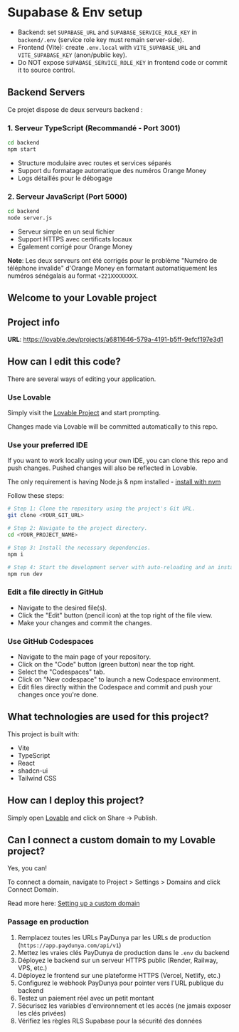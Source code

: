 # Supabase & Env setup

- Backend: set `SUPABASE_URL` and `SUPABASE_SERVICE_ROLE_KEY` in `backend/.env` (service role key must remain server-side).
- Frontend (Vite): create `.env.local` with `VITE_SUPABASE_URL` and `VITE_SUPABASE_KEY` (anon/public key).
- Do NOT expose `SUPABASE_SERVICE_ROLE_KEY` in frontend code or commit it to source control.

## Backend Servers

Ce projet dispose de deux serveurs backend :

### 1. Serveur TypeScript (Recommandé - Port 3001)

```bash
cd backend
npm start
```

- Structure modulaire avec routes et services séparés
- Support du formatage automatique des numéros Orange Money
- Logs détaillés pour le débogage

### 2. Serveur JavaScript (Port 5000)

```bash
cd backend
node server.js
```

- Serveur simple en un seul fichier
- Support HTTPS avec certificats locaux
- Également corrigé pour Orange Money

**Note**: Les deux serveurs ont été corrigés pour le problème "Numéro de téléphone invalide" d'Orange Money en formatant automatiquement les numéros sénégalais au format `+221XXXXXXXX`.

## Welcome to your Lovable project

## Project info

**URL**: <https://lovable.dev/projects/a6811646-579a-4191-b5ff-9efcf197e3d1>

## How can I edit this code?

There are several ways of editing your application.

### Use Lovable

Simply visit the [Lovable Project](https://lovable.dev/projects/a6811646-579a-4191-b5ff-9efcf197e3d1) and start prompting.

Changes made via Lovable will be committed automatically to this repo.

### Use your preferred IDE

If you want to work locally using your own IDE, you can clone this repo and push changes. Pushed changes will also be reflected in Lovable.

The only requirement is having Node.js & npm installed - [install with nvm](https://github.com/nvm-sh/nvm#installing-and-updating)

Follow these steps:

```sh
# Step 1: Clone the repository using the project's Git URL.
git clone <YOUR_GIT_URL>

# Step 2: Navigate to the project directory.
cd <YOUR_PROJECT_NAME>

# Step 3: Install the necessary dependencies.
npm i

# Step 4: Start the development server with auto-reloading and an instant preview.
npm run dev
```

### Edit a file directly in GitHub

- Navigate to the desired file(s).
- Click the "Edit" button (pencil icon) at the top right of the file view.
- Make your changes and commit the changes.

### Use GitHub Codespaces

- Navigate to the main page of your repository.
- Click on the "Code" button (green button) near the top right.
- Select the "Codespaces" tab.
- Click on "New codespace" to launch a new Codespace environment.
- Edit files directly within the Codespace and commit and push your changes once you're done.

## What technologies are used for this project?

This project is built with:

- Vite
- TypeScript
- React
- shadcn-ui
- Tailwind CSS

## How can I deploy this project?

Simply open [Lovable](https://lovable.dev/projects/a6811646-579a-4191-b5ff-9efcf197e3d1) and click on Share -> Publish.

## Can I connect a custom domain to my Lovable project?

Yes, you can!

To connect a domain, navigate to Project > Settings > Domains and click Connect Domain.

Read more here: [Setting up a custom domain](https://docs.lovable.dev/tips-tricks/custom-domain#step-by-step-guide)

### Passage en production

1. Remplacez toutes les URLs PayDunya par les URLs de production (`https://app.paydunya.com/api/v1`)
2. Mettez les vraies clés PayDunya de production dans le `.env` du backend
3. Déployez le backend sur un serveur HTTPS public (Render, Railway, VPS, etc.)
4. Déployez le frontend sur une plateforme HTTPS (Vercel, Netlify, etc.)
5. Configurez le webhook PayDunya pour pointer vers l'URL publique du backend
6. Testez un paiement réel avec un petit montant
7. Sécurisez les variables d'environnement et les accès (ne jamais exposer les clés privées)
8. Vérifiez les règles RLS Supabase pour la sécurité des données
